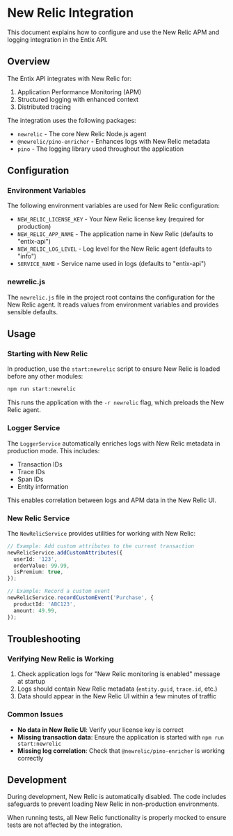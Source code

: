 # New Relic Integration

This document explains how to configure and use the New Relic APM and logging integration in the Entix API.

## Overview

The Entix API integrates with New Relic for:

1. Application Performance Monitoring (APM)
2. Structured logging with enhanced context
3. Distributed tracing

The integration uses the following packages:

- `newrelic` - The core New Relic Node.js agent
- `@newrelic/pino-enricher` - Enhances logs with New Relic metadata
- `pino` - The logging library used throughout the application

## Configuration

### Environment Variables

The following environment variables are used for New Relic configuration:

- `NEW_RELIC_LICENSE_KEY` - Your New Relic license key (required for production)
- `NEW_RELIC_APP_NAME` - The application name in New Relic (defaults to "entix-api")
- `NEW_RELIC_LOG_LEVEL` - Log level for the New Relic agent (defaults to "info")
- `SERVICE_NAME` - Service name used in logs (defaults to "entix-api")

### newrelic.js

The `newrelic.js` file in the project root contains the configuration for the New Relic agent. It reads values from environment variables and provides sensible defaults.

## Usage

### Starting with New Relic

In production, use the `start:newrelic` script to ensure New Relic is loaded before any other modules:

```bash
npm run start:newrelic
```

This runs the application with the `-r newrelic` flag, which preloads the New Relic agent.

### Logger Service

The `LoggerService` automatically enriches logs with New Relic metadata in production mode. This includes:

- Transaction IDs
- Trace IDs
- Span IDs
- Entity information

This enables correlation between logs and APM data in the New Relic UI.

### New Relic Service

The `NewRelicService` provides utilities for working with New Relic:

```typescript
// Example: Add custom attributes to the current transaction
newRelicService.addCustomAttributes({
  userId: '123',
  orderValue: 99.99,
  isPremium: true,
});

// Example: Record a custom event
newRelicService.recordCustomEvent('Purchase', {
  productId: 'ABC123',
  amount: 49.99,
});
```

## Troubleshooting

### Verifying New Relic is Working

1. Check application logs for "New Relic monitoring is enabled" message at startup
2. Logs should contain New Relic metadata (`entity.guid`, `trace.id`, etc.)
3. Data should appear in the New Relic UI within a few minutes of traffic

### Common Issues

- **No data in New Relic UI**: Verify your license key is correct
- **Missing transaction data**: Ensure the application is started with `npm run start:newrelic`
- **Missing log correlation**: Check that `@newrelic/pino-enricher` is working correctly

## Development

During development, New Relic is automatically disabled. The code includes safeguards to prevent loading New Relic in non-production environments.

When running tests, all New Relic functionality is properly mocked to ensure tests are not affected by the integration.
